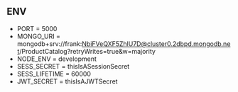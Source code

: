 ## ENV
* PORT = 5000
* MONGO_URI = mongodb+srv://frank:NbiFVeQXF5ZhlU7D@cluster0.2dbpd.mongodb.net/ProductCatalog?retryWrites=true&w=majority
* NODE_ENV = development
* SESS_SECRET = thisIsASessionSecret
* SESS_LIFETIME = 60000
* JWT_SECRET = thisIsAJWTSecret
